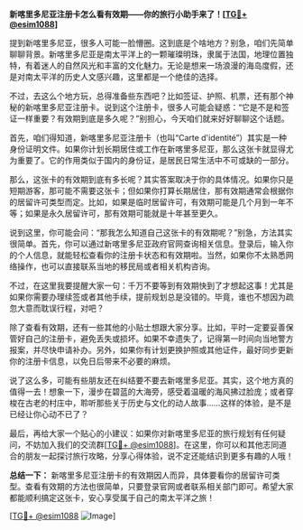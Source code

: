 **新喀里多尼亚注册卡怎么看有效期——你的旅行小助手来了！[[TG💪+ @esim1088](https://t.me/s/esim1088)]**

提到新喀里多尼亚，很多人可能一脸懵圈。这到底是个啥地方？别急，咱们先简单聊聊背景。新喀里多尼亚是南太平洋上的一颗璀璨明珠，隶属于法国，地理位置独特，有着迷人的自然风光和丰富的文化魅力。无论是想来一场浪漫的海岛度假，还是对南太平洋的历史人文感兴趣，这里都是一个绝佳的选择。

不过，去这么个地方玩，总得准备些东西吧？比如签证、护照、机票，还有那个神秘的新喀里多尼亚注册卡。说到这个注册卡，很多人可能会疑惑：“它是不是和签证一样重要？有效期到底是多久呢？”别担心，今天咱们就来好好聊聊这个话题。

首先，咱们得知道，新喀里多尼亚注册卡（也叫“Carte d'identité”）其实是一种身份证明文件。如果你计划长期居住或工作在新喀里多尼亚，那么这张卡就显得尤为重要了。它的作用类似于国内的身份证，是居民日常生活中不可或缺的一部分。

那么，这张卡的有效期到底有多长呢？其实答案取决于你的具体情况。如果你只是短期游客，那可能不需要这张卡；但如果你打算长期居住，那有效期通常会根据你的居留许可类型而定。比如，如果是临时居留许可，有效期可能是几个月到一年不等；如果是永久居留许可，那有效期可能就是十年甚至更久。

说到这里，你可能会问：“那我怎么知道自己这张卡的有效期呢？”别急，方法其实很简单。首先，你可以通过新喀里多尼亚政府官网查询相关信息。登录后，输入你的个人信息，就能轻松查看你的注册卡状态和有效期啦。当然，如果你不太熟悉网络操作，也可以直接联系当地的移民局或者相关机构咨询。

不过，在这里我要提醒大家一句：千万不要等到有效期快到了才想起这事！尤其是如果你需要办理续签或者其他手续，提前规划总是没错的。毕竟，谁也不想因为疏忽大意而耽误行程，对吧？

除了查看有效期，还有一些其他的小贴士想跟大家分享。比如，平时一定要妥善保管好自己的注册卡，避免丢失或损坏。如果不幸遗失了，记得第一时间向当地警方报案，并尽快申请补办。另外，如果你有计划更换护照或其他证件，最好同步更新你的注册卡信息，以免日后带来不必要的麻烦。

说了这么多，可能有些朋友还在纠结要不要去新喀里多尼亚。其实，这个地方真的值得一去！想象一下，漫步在碧蓝的大海旁，感受着温暖的海风拂过脸庞；或者穿梭在古老的村庄中，聆听那些关于历史与文化的动人故事……这样的体验，是不是已经让你心动不已了？

最后，再给大家一个贴心的小建议：如果你对新喀里多尼亚的旅行规划有任何疑问，不妨加入我们的交流群[[TG💪+ @esim1088](https://t.me/s/esim1088)]。在这里，你可以和其他志同道合的朋友一起探讨旅行攻略，分享心得体验，说不定还能结识到更多有趣的人哦！

**总结一下：** 新喀里多尼亚注册卡的有效期因人而异，具体要看你的居留许可类型。查看有效期的方法也很简单，只要登录官网或者联系相关部门即可。希望大家都能顺利搞定这张卡，安心享受属于自己的南太平洋之旅！

[[TG💪+ @esim1088](https://t.me/s/esim1088) ![Image](https://i.postimg.cc/4NQfJmqS/Snipaste-2025-05-13-00-14-12.png)]